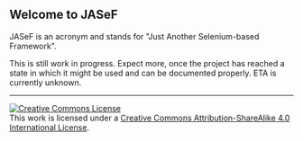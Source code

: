 ## Welcome to JASeF

JASeF is an acronym and stands for "Just Another Selenium-based Framework".

This is still work in progress. Expect more, once the project has reached a state in which it might be used and can be
documented properly. ETA is currently unknown.

---
<a rel="license" href="http://creativecommons.org/licenses/by-sa/4.0/"><img alt="Creative Commons License" style="border-width:0" src="https://i.creativecommons.org/l/by-sa/4.0/88x31.png" /></a><br />This work is licensed under a <a rel="license" href="http://creativecommons.org/licenses/by-sa/4.0/">Creative Commons Attribution-ShareAlike 4.0 International License</a>.
